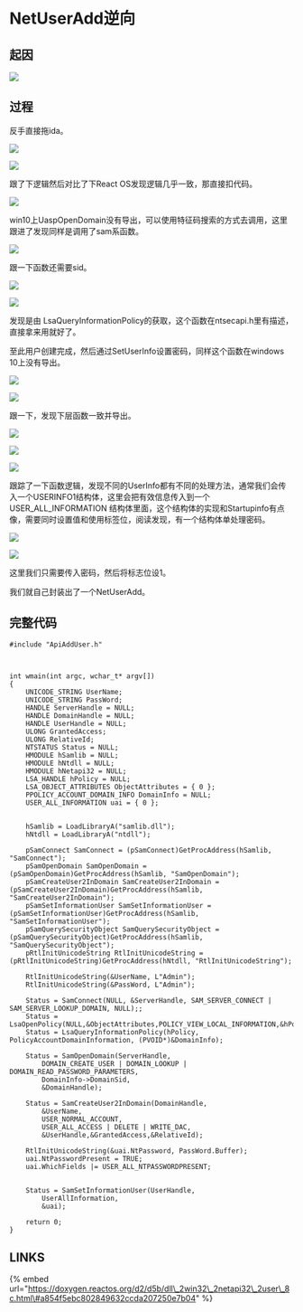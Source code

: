 # NetUserAdd逆向

## 起因

![](../.gitbook/assets/image%20%28266%29.png)

## 过程

反手直接拖ida。

![](../.gitbook/assets/image%20%28273%29.png)

![](../.gitbook/assets/image%20%28261%29.png)

跟了下逻辑然后对比了下React OS发现逻辑几乎一致，那直接扣代码。

![](../.gitbook/assets/image%20%28268%29.png)

win10上UaspOpenDomain没有导出，可以使用特征码搜索的方式去调用，这里跟进了发现同样是调用了sam系函数。

![](../.gitbook/assets/image%20%28262%29.png)

跟一下函数还需要sid。

![](../.gitbook/assets/image%20%28260%29.png)

![](../.gitbook/assets/image%20%28272%29.png)

发现是由 LsaQueryInformationPolicy的获取，这个函数在ntsecapi.h里有描述，直接拿来用就好了。

至此用户创建完成，然后通过SetUserInfo设置密码，同样这个函数在windows 10上没有导出。

![](../.gitbook/assets/image%20%28265%29.png)

![](../.gitbook/assets/image%20%28271%29.png)

跟一下，发现下层函数一致并导出。

![](../.gitbook/assets/image%20%28270%29.png)

![](../.gitbook/assets/image%20%28263%29.png)

![](../.gitbook/assets/image%20%28257%29.png)

跟踪了一下函数逻辑，发现不同的UserInfo都有不同的处理方法，通常我们会传入一个USERINFO1结构体，这里会把有效信息传入到一个 USER\_ALL\_INFORMATION 结构体里面，这个结构体的实现和Startupinfo有点像，需要同时设置值和使用标签位，阅读发现，有一个结构体单处理密码。

![](../.gitbook/assets/image%20%28274%29.png)

![](../.gitbook/assets/image%20%28269%29.png)

这里我们只需要传入密码，然后将标志位设1。

我们就自己封装出了一个NetUserAdd。

## 完整代码

```text
#include "ApiAddUser.h"



int wmain(int argc, wchar_t* argv[])
{
	UNICODE_STRING UserName;
	UNICODE_STRING PassWord;
	HANDLE ServerHandle = NULL;
	HANDLE DomainHandle = NULL;
	HANDLE UserHandle = NULL;
	ULONG GrantedAccess;
	ULONG RelativeId;
	NTSTATUS Status = NULL;
	HMODULE hSamlib = NULL;
	HMODULE hNtdll = NULL;
	HMODULE hNetapi32 = NULL;
	LSA_HANDLE hPolicy = NULL;
	LSA_OBJECT_ATTRIBUTES ObjectAttributes = { 0 };
	PPOLICY_ACCOUNT_DOMAIN_INFO DomainInfo = NULL;
	USER_ALL_INFORMATION uai = { 0 };


	hSamlib = LoadLibraryA("samlib.dll");
	hNtdll = LoadLibraryA("ntdll");

	pSamConnect SamConnect = (pSamConnect)GetProcAddress(hSamlib, "SamConnect");
	pSamOpenDomain SamOpenDomain = (pSamOpenDomain)GetProcAddress(hSamlib, "SamOpenDomain");
	pSamCreateUser2InDomain SamCreateUser2InDomain = (pSamCreateUser2InDomain)GetProcAddress(hSamlib, "SamCreateUser2InDomain");
	pSamSetInformationUser SamSetInformationUser = (pSamSetInformationUser)GetProcAddress(hSamlib, "SamSetInformationUser");
	pSamQuerySecurityObject SamQuerySecurityObject = (pSamQuerySecurityObject)GetProcAddress(hSamlib, "SamQuerySecurityObject");
	pRtlInitUnicodeString RtlInitUnicodeString = (pRtlInitUnicodeString)GetProcAddress(hNtdll, "RtlInitUnicodeString");

	RtlInitUnicodeString(&UserName, L"Admin");
	RtlInitUnicodeString(&PassWord, L"Admin");

	Status = SamConnect(NULL, &ServerHandle, SAM_SERVER_CONNECT | SAM_SERVER_LOOKUP_DOMAIN, NULL);;
	Status = LsaOpenPolicy(NULL,&ObjectAttributes,POLICY_VIEW_LOCAL_INFORMATION,&hPolicy);
	Status = LsaQueryInformationPolicy(hPolicy, PolicyAccountDomainInformation, (PVOID*)&DomainInfo);

	Status = SamOpenDomain(ServerHandle, 
		DOMAIN_CREATE_USER | DOMAIN_LOOKUP | DOMAIN_READ_PASSWORD_PARAMETERS, 
		DomainInfo->DomainSid, 
		&DomainHandle);

	Status = SamCreateUser2InDomain(DomainHandle,
		&UserName,
		USER_NORMAL_ACCOUNT,
		USER_ALL_ACCESS | DELETE | WRITE_DAC,
		&UserHandle,&GrantedAccess,&RelativeId);

	RtlInitUnicodeString(&uai.NtPassword, PassWord.Buffer);
	uai.NtPasswordPresent = TRUE;
	uai.WhichFields |= USER_ALL_NTPASSWORDPRESENT;


	Status = SamSetInformationUser(UserHandle,
		UserAllInformation,
		&uai);

	return 0;
}
```

## LINKS

{% embed url="https://doxygen.reactos.org/d2/d5b/dll\_2win32\_2netapi32\_2user\_8c.html\#a854f5ebc802849632ccda207250e7b04" %}



